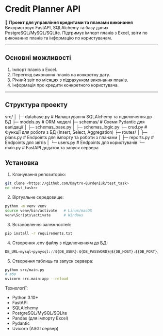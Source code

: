# Credit Planner API

📌 **Проект для управління кредитами та планами виконання**  
Використовує FastAPI, SQLAlchemy та базу даних PostgreSQL/MySQL/SQLite. Підтримує імпорт планів з Excel, звіти по виконанню планів та інформацію по користувачам.

---

## Основні можливості

1. Імпорт планів з Excel.
2. Перегляд виконання планів на конкретну дату.
3. Річний звіт по місяцях з підрахунком виконання планів.
4. Інформація про кредити конкретного користувача.

---

## Структура проекту

src/
│
├─ database.py # Налаштування SQLAlchemy та підключення до БД
├─ models.py # ORM моделі
├─ schemas/ # Схеми Pydantic для валідації
│ ├─ schemas_base.py 
│ ├─ schemas_logic.py
├─ crud.py # Функції для роботи з БД (Insert, Select, Aggregation)
├─ routes/
│ ├─ plans.py # Endpoints для імпорту та роботи з планами
│ ├─ reports.py # Endpoints для звітів
│ └─ users.py # Endpoints для користувачів
└─ main.py # FastAPI додаток та запуск сервера

## Установка

1. Клонування репозиторію:

```bash
git clone <https://github.com/Dmytro-Burdeniuk/test_task>
cd <test_taskr>
```

2. Віртуальне середовище:

```bash
python -m venv venv
source venv/bin/activate   # Linux/macOS
venv\Scripts\activate      # Windows
```

3. Встановлення залежностей:

```bash
pip install -r requirements.txt
```

4. Створення .env файлу з підключенням до БД:

```python
DB_URL=mysql+pymysql://${DB_USER}:${DB_PASSWORD}@${DB_HOST}:${DB_PORT}/${DB_NAME}
```

5. Створення таблиць та запуск сервера:

```bash
python src/main.py
# або
uvicorn src.main:app --reload
```


Технології:
- Python 3.10+
- FastAPI
- SQLAlchemy
- PostgreSQL/MySQL/SQLite
- Pandas (для імпорту Excel)
- Pydantic
- Uvicorn (ASGI сервер)